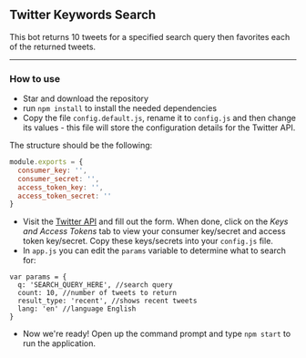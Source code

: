 ## Twitter Keywords Search

This bot returns 10 tweets for a specified search query then favorites each of the returned tweets.

---

### How to use
* Star and download the repository
* run `npm install` to install the needed dependencies
* Copy the file `config.default.js`, rename it to `config.js` and then change its values - this file will store the configuration details for the Twitter API. 

The structure should be the following:
```js
module.exports = {
  consumer_key: '',
  consumer_secret: '',
  access_token_key: '',
  access_token_secret: ''
}
```

* Visit the [Twitter API](https://apps.twitter.com/app/new) and fill out the form. When done, click on the _Keys and Access Tokens_ tab to view your consumer key/secret and access token key/secret. Copy these keys/secrets into your `config.js` file.
* In `app.js` you can edit the `params` variable to determine what to search for:
```
var params = {
  q: 'SEARCH_QUERY_HERE', //search query
  count: 10, //number of tweets to return
  result_type: 'recent', //shows recent tweets
  lang: 'en' //language English
}
```

* Now we're ready! Open up the command prompt and type `npm start` to run the application.
